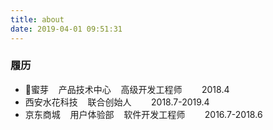 ```yaml
---
title: about
date: 2019-04-01 09:51:31
---
```

### 履历
- 蜜芽&nbsp;&nbsp;&nbsp;&nbsp;产品技术中心&nbsp;&nbsp;&nbsp;&nbsp;高级开发工程师&nbsp;&nbsp;&nbsp;&nbsp;&nbsp;&nbsp;&nbsp;&nbsp;2018.4
- 西安水花科技&nbsp;&nbsp;&nbsp;&nbsp;联合创始人&nbsp;&nbsp;&nbsp;&nbsp;&nbsp;&nbsp;&nbsp;&nbsp;2018.7-2019.4
- 京东商城&nbsp;&nbsp;&nbsp;&nbsp;用户体验部&nbsp;&nbsp;&nbsp;&nbsp;软件开发工程师&nbsp;&nbsp;&nbsp;&nbsp;&nbsp;&nbsp;&nbsp;&nbsp;2016.7-2018.6
